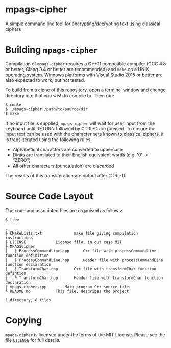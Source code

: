 # mpags-cipher
A simple command line tool for encrypting/decrypting text using classical ciphers

# Building `mpags-cipher`
Compilation of `mpags-cipher` requires a  C++11 compatible compiler
(GCC 4.8 or better, Clang 3.4 or better are recommended) and `make`
on a UNIX operating system.
Windows platforms with Visual Studio 2015 or better are also expected to
work, but not tested.

To build from a clone of this repository, open a terminal window
and change directory into that you wish to compile to. Then run:
```
$ cmake 
$ ./mpags-cipher /path/to/source/dir
$ make
```

If no input file is supplied, `mpags-cipher` will wait for user input
from the keyboard until RETURN followed by CTRL-D are pressed.
To ensure the input text can be used with the character sets known to
classical ciphers, it is transliterated using the following rules:

- Alphabetical characters are converted to uppercase
- Digits are translated to their English equivalent words (e.g. '0' -> "ZERO")
- All other characters (punctuation) are discarded

The results of this transliteration are output after CTRL-D.


# Source Code Layout
The code and associated files are organised as follows:

```
$ tree

.
├ CMakeLists.txt	          make file giving compilation instructions
├ LICENSE			  License file, in out case MIT
├ MPAGSCipher
│   ├ ProcessCommandLine.cpp	  C++ file with processCommandLine function definition
│   ├ ProcessCommandLine.hpp	  Header file with processCommandLine function declaration
│   ├ TransformChar.cpp		  C++ file with transformChar function defintion
│   └ TransformChar.hpp		  Header file with transformChar function declaration
├ mpags-cipher.cpp		  Main program C++ source file
└ README.md			  This file, describes the project

1 directory, 8 files
```

# Copying
`mpags-cipher` is licensed under the terms of the MIT License. Please see
the file [`LICENSE`](LICENSE) for full details.
